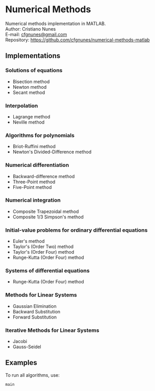 # Numerical Methods
Numerical methods implementation in MATLAB.  
Author: Cristiano Nunes  
E-mail: <cfgnunes@gmail.com>  
Repository: https://github.com/cfgnunes/numerical-methods-matlab

## Implementations

### Solutions of equations
- Bisection method
- Newton method
- Secant method

### Interpolation
- Lagrange method
- Neville method

### Algorithms for polynomials
- Briot-Ruffini method
- Newton's Divided-Difference method

### Numerical differentiation
- Backward-difference method
- Three-Point method
- Five-Point method

### Numerical integration
- Composite Trapezoidal method
- Composite 1/3 Simpson's method

### Initial-value problems for ordinary differential equations
- Euler's method
- Taylor's (Order Two) method
- Taylor's (Order Four) method
- Runge-Kutta (Order Four) method

### Systems of differential equations
- Runge-Kutta (Order Four) method

### Methods for Linear Systems
- Gaussian Elimination
- Backward Substitution
- Forward Substitution

### Iterative Methods for Linear Systems
- Jacobi
- Gauss-Seidel

## Examples
To run all algorithms, use:

```
main
```
